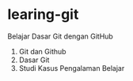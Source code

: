 # learing-git
Belajar Dasar Git dengan GitHub
1. Git dan Github
2. Dasar Git
3. Studi Kasus Pengalaman Belajar
